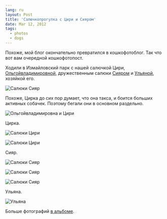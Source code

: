 ```yaml
---
lang: ru
layout: Post
title: 'Салючкопрогулка с Цири и Сияром'
date: Mar 12, 2012
tags:
  - photos
  - dogs
---
```


Похоже, мой блог окончательно превратился в кошкофотоблог. Так что вот вам очередной кошкофотопост.

Ходили в Измайловский парк с нашей салючкой Цири, [Ольгойвладимировной](http://airve.livejournal.com/), дружественным салюки [Сияром](http://ciyar.livejournal.com/) и [Ульяной](http://telpina.livejournal.com/), хозяйкой его.

![Салюки Сияр](photo://1231)

<!--more-->

Похоже, Цирка до сих пор думает, что она такса, и боится больших активных собачек. Поэтому бегали они в основном раздельно.

![Ольгойвладимировна и Цири](photo://1233)

Цирка.

![Салюки Цири](photo://1230)

![Салюки Цири](http://wow.sapegin.me/0w3u0b1k242a/2012-03-10-5D-8236-Artem-Sapegin.jpg)

Сияр.

![Салюки Сияр](photo://1232)

![Салюки Сияр](http://wow.sapegin.me/273J2g1f291O/2012-03-10-5D-8221-Artem-Sapegin.jpg)

![Салюки Сияр](http://wow.sapegin.me/2N2E1P2I042l/2012-03-10-5D-8272-Artem-Sapegin.jpg)

Ульяна.

![Ульяна](http://wow.sapegin.me/0o0t2R3v230t/2012-03-10-5D-8304-Artem-Sapegin.jpg)

Больше фотографий [в альбоме](http://foto.mail.ru/mail/artem-sapegin/763).

